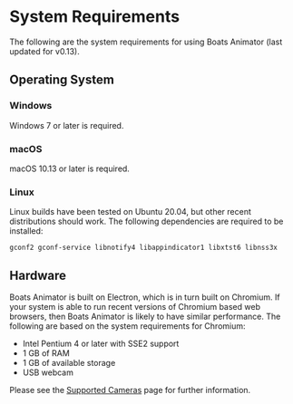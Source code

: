 # System Requirements

The following are the system requirements for using Boats Animator (last updated for v0.13).

## Operating System

### Windows

Windows 7 or later is required.

### macOS

macOS 10.13 or later is required.

### Linux

Linux builds have been tested on Ubuntu 20.04, but other recent distributions should work. The following dependencies are required to be installed:

```plaintext
gconf2 gconf-service libnotify4 libappindicator1 libxtst6 libnss3x
```

## Hardware

Boats Animator is built on Electron, which is in turn built on Chromium. If your system is able to run recent versions of Chromium based web browsers, then Boats Animator is likely to have similar performance. The following are based on the system requirements for Chromium:

- Intel Pentium 4 or later with SSE2 support
- 1 GB of RAM
- 1 GB of available storage
- USB webcam

Please see the [Supported Cameras](/introduction/cameras) page for further information.
